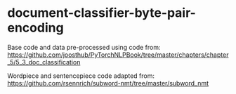 # document-classifier-byte-pair-encoding

Base code and data pre-processed using code from:
https://github.com/joosthub/PyTorchNLPBook/tree/master/chapters/chapter_5/5_3_doc_classification


Wordpiece and sentencepiece code adapted from:
https://github.com/rsennrich/subword-nmt/tree/master/subword_nmt
